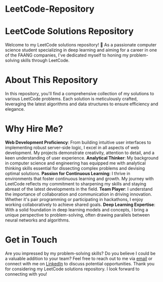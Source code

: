 # LeetCode-Repository
<h1>LeetCode Solutions Repository</h1>
Welcome to my LeetCode solutions repository! 🚀 As a passionate computer science student specializing in deep learning and aiming for a career in one of the FAANG companies, I've dedicated myself to honing my problem-solving skills through LeetCode.

<h1>About This Repository</h1>
In this repository, you'll find a comprehensive collection of my solutions to various LeetCode problems. Each solution is meticulously crafted, leveraging the latest algorithms and data structures to ensure efficiency and elegance.

<h1>Why Hire Me?</h1>
<b>Web Development Proficiency</b>: From building intuitive user interfaces to implementing robust server-side logic, I excel in all aspects of web development. My projects demonstrate creativity, attention to detail, and a keen understanding of user experience.
<b>Analytical Thinker</b>: My background in computer science and engineering has equipped me with analytical thinking skills essential for dissecting complex problems and devising optimal solutions.
<b>Passion for Continuous Learning</b>: I thrive in environments that foster continuous learning and growth. My journey with LeetCode reflects my commitment to sharpening my skills and staying abreast of the latest developments in the field.
<b>Team Player</b>: I understand the importance of collaboration and communication in driving innovation. Whether it's pair programming or participating in hackathons, I enjoy working collaboratively to achieve shared goals.
<b>Deep Learning Expertise</b>: With a solid foundation in deep learning models and concepts, I bring a unique perspective to problem-solving, often drawing parallels between neural networks and algorithms.

<h1>Get in Touch</h1>
Are you impressed by my problem-solving skills? Do you believe I could be a valuable addition to your team? Feel free to reach out to me via <a href="shreyasnandanwar0400@gmail.com">email</a> or connect with me on <a href="https://www.linkedin.com/in/shreyas-nandanwar/">LinkedIn</a> to discuss potential opportunities.
Thank you for considering my LeetCode solutions repository. I look forward to connecting with you!
